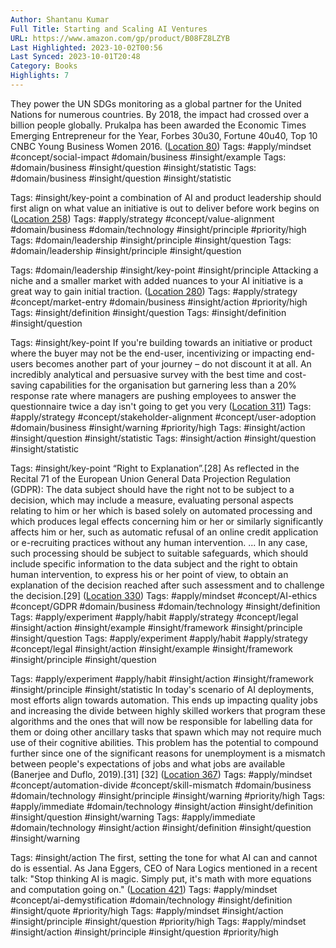 ```yaml
---
Author: Shantanu Kumar
Full Title: Starting and Scaling AI Ventures
URL: https://www.amazon.com/gp/product/B08FZ8LZYB
Last Highlighted: 2023-10-02T00:56
Last Synced: 2023-10-01T20:48
Category: Books
Highlights: 7
---
```

They power the UN SDGs monitoring as a global partner for the United Nations for numerous countries. By 2018, the impact had crossed over a billion people globally. Prukalpa has been awarded the Economic Times Emerging Entrepreneur for the Year, Forbes 30u30, Fortune 40u40, Top 10 CNBC Young Business Women 2016. ([Location 80](https://readwise.io/to_kindle?action=open&asin=B08FZ8LZYB&location=80))
Tags: #apply/mindset #concept/social-impact #domain/business #insight/example
Tags: #domain/business #insight/question #insight/statistic
Tags: #domain/business #insight/question #insight/statistic
  
Tags: #insight/key-point
a combination of AI and product leadership should first align on what value an initiative is out to deliver before work begins on ([Location 258](https://readwise.io/to_kindle?action=open&asin=B08FZ8LZYB&location=258))
Tags: #apply/strategy #concept/value-alignment #domain/business #domain/technology #insight/principle #priority/high
Tags: #domain/leadership #insight/principle #insight/question
Tags: #domain/leadership #insight/principle #insight/question
  
Tags: #domain/leadership #insight/key-point #insight/principle
Attacking a niche and a smaller market with added nuances to your AI initiative is a great way to gain initial traction. ([Location 280](https://readwise.io/to_kindle?action=open&asin=B08FZ8LZYB&location=280))
Tags: #apply/strategy #concept/market-entry #domain/business #insight/action #priority/high
Tags: #insight/definition #insight/question
Tags: #insight/definition #insight/question
  
Tags: #insight/key-point
If you're building towards an initiative or product where the buyer may not be the end-user, incentivizing or impacting end-users becomes another part of your journey – do not discount it at all. An incredibly analytical and persuasive survey with the best time and cost-saving capabilities for the organisation but garnering less than a 20% response rate where managers are pushing employees to answer the questionnaire twice a day isn't going to get you very ([Location 311](https://readwise.io/to_kindle?action=open&asin=B08FZ8LZYB&location=311))
Tags: #apply/strategy #concept/stakeholder-alignment #concept/user-adoption #domain/business #insight/warning #priority/high
Tags: #insight/action #insight/question #insight/statistic
Tags: #insight/action #insight/question #insight/statistic
  
Tags: #insight/key-point
“Right to Explanation”.[28] As reflected in the Recital 71 of the European Union General Data Projection Regulation (GDPR): The data subject should have the right not to be subject to a decision, which may include a measure, evaluating personal aspects relating to him or her which is based solely on automated processing and which produces legal effects concerning him or her or similarly significantly affects him or her, such as automatic refusal of an online credit application or e-recruiting practices without any human intervention. ... In any case, such processing should be subject to suitable safeguards, which should include specific information to the data subject and the right to obtain human intervention, to express his or her point of view, to obtain an explanation of the decision reached after such assessment and to challenge the decision.[29] ([Location 330](https://readwise.io/to_kindle?action=open&asin=B08FZ8LZYB&location=330))
Tags: #apply/mindset #concept/AI-ethics #concept/GDPR #domain/business #domain/technology #insight/definition
Tags: #apply/experiment #apply/habit #apply/strategy #concept/legal #insight/action #insight/example #insight/framework #insight/principle #insight/question
Tags: #apply/experiment #apply/habit #apply/strategy #concept/legal #insight/action #insight/example #insight/framework #insight/principle #insight/question
  
Tags: #apply/experiment #apply/habit #insight/action #insight/framework #insight/principle #insight/statistic
In today's scenario of AI deployments, most efforts align towards automation. This ends up impacting quality jobs and increasing the divide between highly skilled workers that program these algorithms and the ones that will now be responsible for labelling data for them or doing other ancillary tasks that spawn which may not require much use of their cognitive abilities. This problem has the potential to compound further since one of the significant reasons for unemployment is a mismatch between people's expectations of jobs and what jobs are available (Banerjee and Duflo, 2019).[31] [32] ([Location 367](https://readwise.io/to_kindle?action=open&asin=B08FZ8LZYB&location=367))
Tags: #apply/mindset #concept/automation-divide #concept/skill-mismatch #domain/business #domain/technology #insight/principle #insight/warning #priority/high
Tags: #apply/immediate #domain/technology #insight/action #insight/definition #insight/question #insight/warning
Tags: #apply/immediate #domain/technology #insight/action #insight/definition #insight/question #insight/warning
  
Tags: #insight/action
The first, setting the tone for what AI can and cannot do is essential. As Jana Eggers, CEO of Nara Logics mentioned in a recent talk: "Stop thinking AI is magic. Simply put, it's math with more equations and computation going on." ([Location 421](https://readwise.io/to_kindle?action=open&asin=B08FZ8LZYB&location=421))
Tags: #apply/mindset #concept/ai-demystification #domain/technology #insight/definition #insight/quote #priority/high
Tags: #apply/mindset #insight/action #insight/principle #insight/question #priority/high
Tags: #apply/mindset #insight/action #insight/principle #insight/question #priority/high
